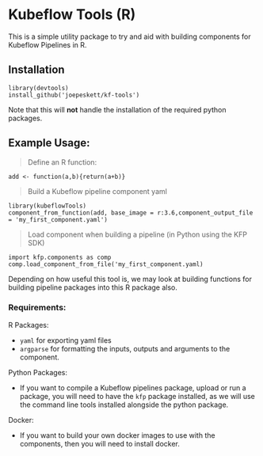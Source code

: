 # Kubeflow Tools (R)

This is a simple utility package to try and aid with building components for Kubeflow Pipelines in R. 

## Installation

```
library(devtools)
install_github('joepeskett/kf-tools')
```

Note that this will **not** handle the installation of the required python packages. 

## Example Usage:

> Define an R function:

```
add <- function(a,b){return(a+b)}
```
> Build a Kubeflow pipeline component yaml

```
library(kubeflowTools)
component_from_function(add, base_image = r:3.6,component_output_file = 'my_first_component.yaml')
```

> Load component when building a pipeline (in Python using the KFP SDK)

```
import kfp.components as comp
comp.load_component_from_file('my_first_component.yaml)
```
Depending on how useful this tool is, we may look at building functions for building pipeline packages into this R package also. 


### Requirements:

R Packages:

* `yaml` for exporting yaml files
* `argparse` for formatting the inputs, outputs and arguments to the component. 

Python Packages:

* If you want to compile a Kubeflow pipelines package, upload or run a package, you will need to have the `kfp` package installed, as we will use the command line tools installed alongside the python package. 

Docker:

* If you want to build your own docker images to use with the components, then you will need to install docker.
